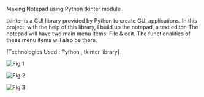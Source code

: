 Making Notepad using Python tkinter module

tkinter is a GUI library provided by Python to create GUI applications. In this project, with the help of this library, I build up the notepad, a text editor. The notepad will have two main menu items: File & edit. The functionalities of these menu items will also be there.


[Technologies Used : Python , tkinter library]


![Fig 1](https://github.com/SaravananK19/Notepad-Using-Python/assets/149501627/f48f9b42-6ed5-4dad-a460-f3e5e088b14a)


![Fig 2](https://github.com/SaravananK19/Notepad-Using-Python/assets/149501627/db5ebec0-dd78-4fb5-9734-f48a2ee0819e)


![Fig 3](https://github.com/SaravananK19/Notepad-Using-Python/assets/149501627/f7063cbf-fc86-4802-a2dd-be680a2d7ade)
